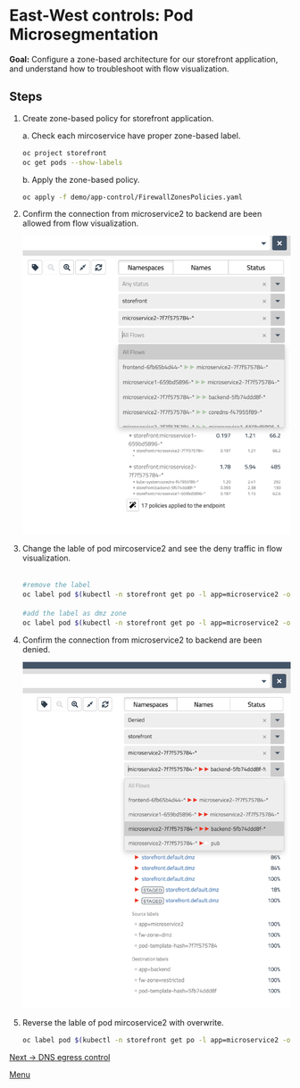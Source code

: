 # East-West controls: Pod Microsegmentation

**Goal:** Configure a zone-based architecture for our storefront application, and understand how to troubleshoot with flow visualization.

## Steps

1. Create zone-based policy for storefront application.

    a. Check each mircoservice have proper zone-based label.
    ```bash
    oc project storefront
    oc get pods --show-labels 
    ```

    b. Apply the zone-based policy.
    ```bash    
    oc apply -f demo/app-control/FirewallZonesPolicies.yaml
    ```

2. Confirm the connection from microservice2 to backend are been allowed from flow visualization.

   ![microservice2 allow](../img/microservice2-allow.png)

3. Change the lable of pod mircoservice2 and see the deny traffic in flow visualization.

    ```bash

    #remove the label 
    oc label pod $(kubectl -n storefront get po -l app=microservice2 -ojsonpath='{.items[0].metadata.name}') fw-zone-

    #add the label as dmz zone
    oc label pod $(kubectl -n storefront get po -l app=microservice2 -ojsonpath='{.items[0].metadata.name}')  fw-zone=dmz
    ```

4. Confirm the connection from microservice2 to backend are been denied.

   ![microservice2 deny](../img/microservice2-deny.png)

5. Reverse the lable of pod mircoservice2 with overwrite.

    ```bash
    oc label pod $(kubectl -n storefront get po -l app=microservice2 -ojsonpath='{.items[0].metadata.name}') fw-zone=trusted --overwrite
    ```

[Next -> DNS egress control](../modules/dns-egress-controls.md)

[Menu](../README.md)